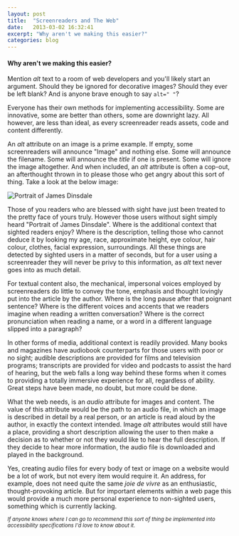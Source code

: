 ```yaml
---
layout: post
title:  "Screenreaders and The Web"
date:   2013-03-02 16:32:41
excerpt: "Why aren't we making this easier?"
categories: blog
---
```


#### Why aren't we making this easier?

Mention *alt* text to a room of web developers and you'll likely start an argument. Should they be ignored for decorative images? Should they ever be left blank? And is anyone brave enough to say `alt=" "`?

Everyone has their own methods for implementing accessibility. Some are innovative, some are better than others, some are downright lazy. All however, are less than ideal, as every screenreader reads assets, code and content differently.

An *alt* attribute on an image is a prime example. If empty, some screenreaders will announce "Image" and nothing else. Some will announce the filename. Some will announce the *title* if one is present. Some will ignore the image altogether. And when included, an *alt* attribute is often a cop-out, an afterthought thrown in to please those who get angry about this sort of thing. Take a look at the below image:

![Portrait of James Dinsdale](https://twimg0-a.akamaihd.net/profile_images/3320078323/fad7ae557577248bc153e667a5c17b5b.jpeg)

Those of you readers who are blessed with sight have just been treated to the pretty face of yours truly. However those users without sight simply heard "Portrait of James Dinsdale". Where is the additional context that sighted readers enjoy? Where is the description, telling those who cannot deduce it by looking my age, race, approximate height, eye colour, hair colour, clothes, facial expression, surroundings. All these things are detected by sighted users in a matter of seconds, but for a user using a screenreader they will never be privy to this information, as *alt* text never goes into as much detail.

For textual content also, the mechanical, impersonal voices employed by screenreaders do little to convey the tone, emphasis and thought lovingly put into the article by the author. Where is the long pause after that poignant sentence? Where is the different voices and accents that we readers imagine when reading a written conversation? Where is the correct pronunciation when reading a name, or a word in a different language slipped into a paragraph?

In other forms of media, additional context is readily provided. Many books and magazines have audiobook counterparts for those users with poor or no sight; audible descriptions are provided for films and television programs; transcripts are provided for video and podcasts to assist the hard of hearing, but the web falls a long way behind these forms when it comes to providing a totally immersive experience for all, regardless of ability. Great steps have been made, no doubt, but more could be done.

What the web needs, is an *audio* attribute for images and content. The value of this attribute would be the path to an audio file, in which an image is described in detail by a real person, or an article is read aloud by the author, in exactly the context intended. Image *alt* attributes would still have a place, providing a short description allowing the user to then make a decision as to whether or not they would like to hear the full description. If they decide to hear more information, the audio file is downloaded and played in the background.

Yes, creating audio files for every body of text or image on a website would be a lot of work, but not every item would require it. An address, for example, does not need quite the same *joie de vivre* as an enthusiastic, thought-provoking article. But for important elements within a web page this would provide a much more personal experience to non-sighted users, something which is currently lacking.

<small><em class="blue">If anyone knows where I can go to recommend this sort of thing be implemented into accessibility specifications I'd love to know about it.</em></small>